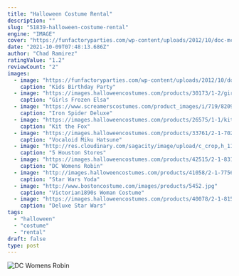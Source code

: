 ```yaml
---
title: "Halloween Costume Rental"
description: ""
slug: "51839-halloween-costume-rental"
engine: "IMAGE"
cover: "https://funfactoryparties.com/wp-content/uploads/2012/10/doc-mcstuffins-kids-party-costume-character-rental-1-768x1024.jpg"
date: "2021-10-09T07:48:13.686Z"
author: "Chad Ramirez"
ratingValue: "1.2"
reviewCount: "2"
images:
  - image: "https://funfactoryparties.com/wp-content/uploads/2012/10/doc-mcstuffins-kids-party-costume-character-rental-1-768x1024.jpg"
    caption: "Kids Birthday Party"
  - image: "https://images.halloweencostumes.com/products/30173/1-2/girls-frozen-elsa-prestige-costume.jpg"
    caption: "Girls Frozen Elsa"
  - image: "https://www.screamerscostumes.com/product_images/i/719/820997_adulr_iron_spider__29231_zoom.jpg"
    caption: "Iron Spider Deluxe"
  - image: "https://images.halloweencostumes.com/products/26575/1-1/kit-the-fox-newborn-bunting.jpg"
    caption: "Kit the Fox"
  - image: "https://images.halloweencostumes.com/products/33761/2-1-70259/vocaloid-hatsune-miku-double-sleeve-costume-hooded-sweatshir.jpg"
    caption: "Vocaloid Miku Hatsune"
  - image: "http://res.cloudinary.com/sagacity/image/upload/c_crop,h_1142,w_2000,x_0,y_182/c_limit,w_1080/v1445273325/IMG_4037_opuiwd.jpg"
    caption: "5 Houston Stores"
  - image: "https://images.halloweencostumes.com/products/42515/2-1-83192/dc-womens-robin-costume.jpg"
    caption: "DC Womens Robin"
  - image: "http://images.halloweencostumes.com/products/41058/2-1-77562/star-wars-toddler-yoda-costume.jpg"
    caption: "Star Wars Yoda"
  - image: "http://www.bostoncostume.com/images/products/5452.jpg"
    caption: "Victorian1890s Woman Costume"
  - image: "https://images.halloweencostumes.com/products/40078/2-1-81559/kids-deluxe-chewbacca-costume.jpg"
    caption: "Deluxe Star Wars"
tags:
  - "halloween"
  - "costume"
  - "rental"
draft: false
type: post
---
```



![DC Womens Robin](https://images.halloweencostumes.com/products/42515/2-1-83192/dc-womens-robin-costume.jpg "DC Womens Robin")


<!--inArticleAds-->

<!--galleryOne-->


<!--inArticleAds-->

<!--galleryTwo-->


<!--galleryThree-->

